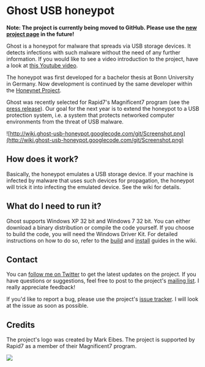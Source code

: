 # Ghost USB honeypot #

**Note: The project is currently being moved to GitHub. Please use the [new project page](https://github.com/sebastianpoeplau/ghost-usb-honeypot) in the future!**

Ghost is a honeypot for malware that spreads via USB storage devices. It detects infections with such malware without the need of any further information. If you would like to see a video introduction to the project, have a look at [this Youtube video](http://www.youtube.com/watch?v=9G9oo3b9qR4).

The honeypot was first developed for a bachelor thesis at Bonn University in Germany. Now development is continued by the same developer within the [Honeynet Project](https://honeynet.org/).

Ghost was recently selected for Rapid7's Magnificent7 program (see the [press release](http://www.rapid7.com/news-events/press-releases/2012/2012-second-round-magnificent7-program.jsp)). Our goal for the next year is to extend the honeypot to a USB protection system, i.e. a system that protects networked computer environments from the threat of USB malware.

![http://wiki.ghost-usb-honeypot.googlecode.com/git/Screenshot.png](http://wiki.ghost-usb-honeypot.googlecode.com/git/Screenshot.png)

## How does it work? ##

Basically, the honeypot emulates a USB storage device. If your machine is infected by malware that uses such devices for propagation, the honeypot will trick it into infecting the emulated device. See the wiki for details.

## What do I need to run it? ##

Ghost supports Windows XP 32 bit and Windows 7 32 bit. You can either download a binary distribution or compile the code yourself. If you choose to build the code, you will need the Windows Driver Kit. For detailed instructions on how to do so, refer to the [build](BuildGuide.md) and [install](InstallGuide.md) guides in the wiki.

## Contact ##

You can [follow me on Twitter](https://twitter.com/poeplau) to get the latest updates on the project. If you have questions or suggestions, feel free to post to the project's [mailing list](https://public.honeynet.org/mailman/listinfo/usb-honeypot). I really appreciate feedback!

If you'd like to report a bug, please use the project's [issue tracker](http://code.google.com/p/ghost-usb-honeypot/issues/list). I will look at the issue as soon as possible.

## Credits ##

The project's logo was created by Mark Eibes. The project is supported by Rapid7 as a member of their Magnificent7 program.

[![](http://wiki.ghost-usb-honeypot.googlecode.com/git/powered-by-rapid7.png)](https://community.rapid7.com/community/open_source/magnificent7)